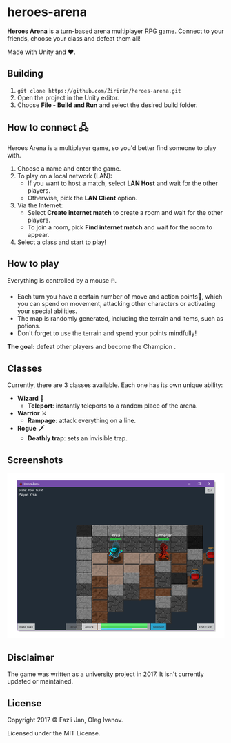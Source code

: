 # heroes-arena

**Heroes Arena** is a turn-based arena multiplayer RPG game. Connect to your friends, choose your class and defeat them all!

Made with Unity and ♥.

## Building

1.  `git clone https://github.com/Ziririn/heroes-arena.git`
2.  Open the project in the Unity editor.
3.  Choose **File - Build and Run** and select the desired build folder.

## How to connect 🖧

Heroes Arena is a multiplayer game, so you'd better find someone to play with.

1.  Choose a name and enter the game.
2.  To play on a local network (LAN):
    - If you want to host a match, select **LAN Host** and wait for the other players.
    - Otherwise, pick the **LAN Client** option.
3.  Via the Internet:
    - Select **Create internet match** to create a room and wait for the other players.
    - To join a room, pick **Find internet match** and wait for the room to appear.
4.  Select a class and start to play!

## How to play

Everything is controlled by a mouse 🖱️.

- Each turn you have a certain number of move and action points💎, which you can spend on movement, attacking other characters or activating your special abilities.
- The map is randomly generated, including the terrain and items, such as potions.
- Don't forget to use the terrain and spend your points mindfully!

**The goal:** defeat other players and become the Champion .

## Classes

Currently, there are 3 classes available. Each one has its own unique ability:

- **Wizard** 🧙
  - **Teleport**: instantly teleports to a random place of the arena.
- **Warrior** ⚔
  - **Rampage**: attack everything on a line.
- **Rogue** 🗡
  - **Deathly trap**: sets an invisible trap.

## Screenshots

<img src="Screenshots/gameplay.png" alt="Gameplay" width="750" />

## Disclaimer

The game was written as a university project in 2017. It isn't currently updated or maintained.

## License

Copyright 2017 © Fazli Jan, Oleg Ivanov.

Licensed under the MIT License.
